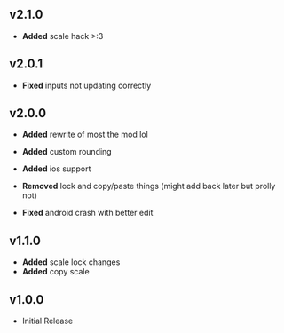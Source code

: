 ## v2.1.0
- **Added** scale hack >:3

## v2.0.1
- **Fixed** inputs not updating correctly

## v2.0.0
- **Added** rewrite of most the mod lol
- **Added** custom rounding
- **Added** ios support

- **Removed** lock and copy/paste things (might add back later but prolly not)

- **Fixed** android crash with better edit

## v1.1.0
- **Added** scale lock changes
- **Added** copy scale

## v1.0.0
- Initial Release